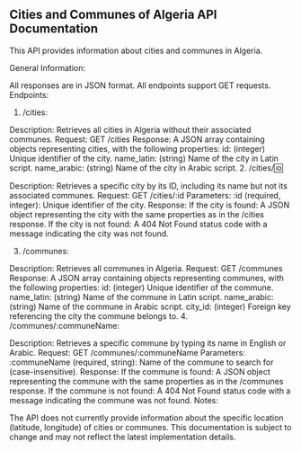 ## Cities and Communes of Algeria API Documentation

This API provides information about cities and communes in Algeria.

General Information:

All responses are in JSON format.
All endpoints support GET requests.
Endpoints:

1. /cities:

Description: Retrieves all cities in Algeria without their associated communes.
Request: GET /cities
Response:
A JSON array containing objects representing cities, with the following properties:
id: (integer) Unique identifier of the city.
name_latin: (string) Name of the city in Latin script.
name_arabic: (string) Name of the city in Arabic script. 2. /cities/:id:

Description: Retrieves a specific city by its ID, including its name but not its associated communes.
Request: GET /cities/:id
Parameters:
:id (required, integer): Unique identifier of the city.
Response:
If the city is found:
A JSON object representing the city with the same properties as in the /cities response.
If the city is not found:
A 404 Not Found status code with a message indicating the city was not found.

3. /communes:

Description: Retrieves all communes in Algeria.
Request: GET /communes
Response:
A JSON array containing objects representing communes, with the following properties:
id: (integer) Unique identifier of the commune.
name_latin: (string) Name of the commune in Latin script.
name_arabic: (string) Name of the commune in Arabic script.
city_id: (integer) Foreign key referencing the city the commune belongs to. 4. /communes/:communeName:

Description: Retrieves a specific commune by typing its name in English or Arabic.
Request: GET /communes/:communeName
Parameters:
:communeName (required, string): Name of the commune to search for (case-insensitive).
Response:
If the commune is found:
A JSON object representing the commune with the same properties as in the /communes response.
If the commune is not found:
A 404 Not Found status code with a message indicating the commune was not found.
Notes:

The API does not currently provide information about the specific location (latitude, longitude) of cities or communes.
This documentation is subject to change and may not reflect the latest implementation details.
